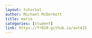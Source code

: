```yaml
---
layout: tutorial
author: Michael McDermott
title: marie
categories: [student]
link: https://fr020.github.io/avt415
---
```

